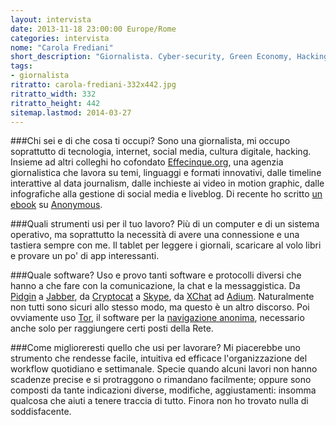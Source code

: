 ```yaml
---
layout: intervista
date: 2013-11-18 23:00:00 Europe/Rome
categories: intervista
nome: "Carola Frediani"
short_description: "Giornalista. Cyber-security, Green Economy, Hacking."
tags:
- giornalista
ritratto: carola-frediani-332x442.jpg
ritratto_width: 332
ritratto_height: 442
sitemap.lastmod: 2014-03-27
---
```

###Chi sei e di che cosa ti occupi?
Sono una giornalista, mi occupo soprattutto di tecnologia, internet, social media, cultura digitale, hacking. Insieme ad altri colleghi ho cofondato [Effecinque.org][f5], una agenzia giornalistica che lavora su temi, linguaggi e formati innovativi, dalle timeline interattive al data journalism, dalle inchieste ai video in motion graphic, dalle infografiche alla gestione di social media e liveblog. Di recente ho scritto [un ebook][1] su [Anonymous][anon].

###Quali strumenti usi per il tuo lavoro?
Più di un computer e di un sistema operativo, ma soprattutto la necessità di avere una connessione e una tastiera sempre con me. Il tablet per leggere i giornali, scaricare al volo libri e provare un po' di app interessanti.

###Quale software?
Uso e provo tanti software e protocolli diversi che hanno a che fare con la comunicazione, la chat e la messaggistica. Da [Pidgin][pidgin] a [Jabber][jabber], da [Cryptocat][cryptocat] a [Skype][skype], da [XChat][xchat] ad [Adium][adium]. Naturalmente non tutti sono sicuri allo stesso modo, ma questo è un altro discorso. Poi ovviamente uso [Tor][tor], il software per la [navigazione anonima][2], necessario anche solo per raggiungere certi posti della Rete.

###Come miglioreresti quello che usi per lavorare?
Mi piacerebbe uno strumento che rendesse facile, intuitiva ed efficace l'organizzazione del workflow quotidiano e settimanale. Specie quando alcuni lavori non hanno scadenze precise e si protraggono o rimandano facilmente; oppure sono composti da tante indicazioni diverse, modifiche, aggiustamenti: insomma qualcosa che aiuti a tenere traccia di tutto. Finora non ho trovato nulla di soddisfacente.


[1]: http://www.amazon.it/Dentro-Anonymous-Viaggio-legioni-cyberattivisti-ebook/dp/B009H6EJWI "Dentro Anonymous su Amazon"
[2]: https://it.wikipedia.org/wiki/Tor_%28software%29 "Tot su Wikipedia"
[f5]: http://www.effecinque.org "Effecinque - Refreshing journalism"
[anon]: http://anon-news.blogspot.it/ "Blog ufficiale di Anonymous Italia"
[pidgin]: http://www.pidgin.im "Pidgin: The universal chat client"
[jabber]: https://it.wikipedia.org/wiki/Jabber "XMPP su Wikipedia"
[cryptocat]: https://crypto.cat "Cryptocat: Chat with privacy"
[skype]: http://www.skype.com/it "Microsoft Skype"
[xchat]: http://xchat.org "XChat: Windows & Linux Chat Program"
[adium]: https://adium.im "Adium is a free instant messaging application for Mac OS X"
[tor]: https://www.torproject.org "The Onion Router: Anonymity Online"
